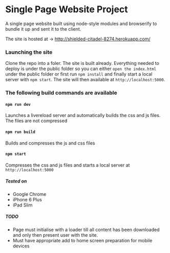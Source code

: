 # Single Page Website Project

A single page website built using node-style modules and browserify to bundle it up and sent it to the client. 

The site is hosted at -> http://shielded-citadel-8274.herokuapp.com/

### Launching the site

Clone the repo into a foler. The site is built already. Everything needed to deploy is under the public folder so you can either `open the index.html` under the public folder or first run `npm install` and finally start a local server with `npm start`. The site will then available at `http://localhost:5000`.

### The following build commands are  available

#### `npm run dev`
Launches a livereload server and automatically builds the css and js files. The files are not compressed

#### `npm run build`
Builds and compresses the js and css files

#### `npm start`
Compresses the css and js files and starts a local server at `http://localhost:5000`

##### Tested on

* Google Chrome
* iPhone 6 Plus
* iPad Slim

##### TODO

* Page must initialise with a loader till all content has been downloaded and only then present user with the site.
* Must have appropriate add to home screen preparation for mobile devices

